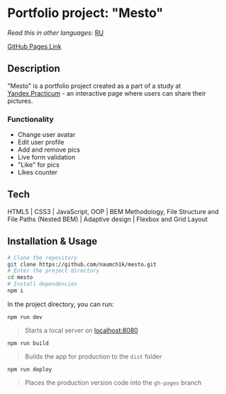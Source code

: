# Portfolio project: "Mesto"

*Read this in other languages:* [RU](https://github.com/naumch1k/mesto/blob/main/README.RU.md) 

[GitHub Pages Link](https://naumch1k.github.io/mesto/index.html)

## Description
"Mesto" is a portfolio project created as a part of a study at [Yandex.Practicum](https://practicum.yandex.com/web/ "Web Development Program") - an interactive page where users can share their pictures.

### Functionality
* Change user avatar
* Edit user profile
* Add and remove pics
* Live form validation
* "Like" for pics
* Likes counter

## Tech
HTML5 | CSS3 | JavaScript, OOP | BEM Methodology, File Structure and File Paths (Nested BEM) | Adaptive design | Flexbox and Grid Layout

## Installation & Usage

```bash
# Clone the repository
git clone https://github.com/naumch1k/mesto.git
# Enter the project directory
cd mesto
# Install dependencies
npm i
```
In the project directory, you can run:

`npm run dev`

> Starts a local server on [localhost:8080](http://localhost:8080)

`npm run build`

> Builds the app for production to the `dist` folder

`npm run deploy`

> Places the production version code into the `gh-pages` branch
